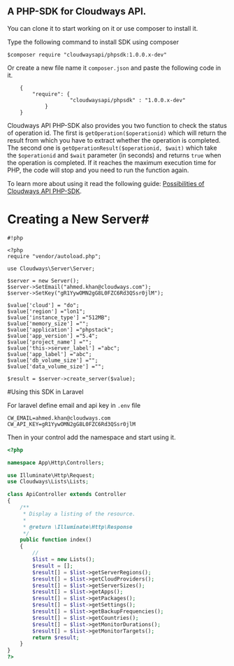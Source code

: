 A PHP-SDK for Cloudways API.
----------------------------

You can clone it to start working on it or use composer to install it.

Type the following command to install SDK using composer

`$composer require "cloudwaysapi/phpsdk:1.0.0.x-dev"`

Or create a new file name it `composer.json` and paste the following code in it.
```
    {
    	"require": {
    		        "cloudwaysapi/phpsdk" : "1.0.0.x-dev"
    	    }
    }
```

Cloudways API PHP-SDK also provides you two function to check the status of operation id. The first is  `getOperation($operationid)` which will return the result from which you have to extract whether the operation is completed. The second one is `getOperationResult($operationid, $wait)` which take the `$operationid` and `$wait` parameter (in seconds) and returns `true` when the operation is completed. If it reaches the maximum execution time for PHP, the code will stop and you need to run the function again.  

To learn more about using it read the following guide: [Possibilities of Cloudways API PHP-SDK](https://www.cloudways.com/blog/introducing-cloudways-api-php-sdk/).

# Creating a New Server#


```
#!php

<?php
require "vendor/autoload.php";

use Cloudways\Server\Server;

$server = new Server();
$server->SetEmail("ahmed.khan@cloudways.com");
$server->SetKey("gR1YywOMN2gG8L0FZC6Rd3QSsr0jlM");

$value['cloud'] = "do";
$value['region'] ="lon1";
$value['instance_type'] ="512MB";
$value['memory_size'] ="";
$value['application'] ="phpstack";
$value['app_version'] ="5.4";
$value['project_name'] ="";
$value['this->server_label'] ="abc";
$value['app_label'] ="abc";
$value['db_volume_size'] ="";
$value['data_volume_size'] ="";

$result = $server->create_server($value);
```

#Using this SDK in Laravel

For laravel define email and api key in `.env` file

```
CW_EMAIL=ahmed.khan@cloudways.com
CW_API_KEY=gR1YywOMN2gG8L0FZC6Rd3QSsr0jlM
```
Then in your control add the namespace and start using it. 

```php
<?php

namespace App\Http\Controllers;

use Illuminate\Http\Request;
use Cloudways\Lists\Lists;

class ApiController extends Controller
{
    /**
     * Display a listing of the resource.
     *
     * @return \Illuminate\Http\Response
     */
    public function index()
    {
        //
        $list = new Lists();
        $result = [];
        $result[] = $list->getServerRegions();
        $result[] = $list->getCloudProviders();
        $result[] = $list->getServerSizes();
        $result[] = $list->getApps();
        $result[] = $list->getPackages();
        $result[] = $list->getSettings();
        $result[] = $list->getBackupFrequencies();
        $result[] = $list->getCountries();
        $result[] = $list->getMonitorDurations();
        $result[] = $list->getMonitorTargets();
        return $result;
    }
}
?>
```
